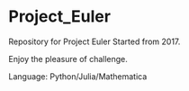 # Project_Euler

Repository for Project Euler Started from 2017. 

Enjoy the pleasure of challenge.

Language: Python/Julia/Mathematica
